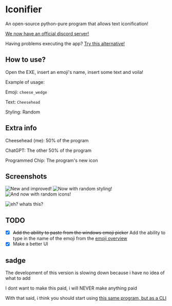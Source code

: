 # Iconifier
An open-source python-pure program that allows text iconification!

[We now have an official discord server!](https://discord.gg/c2KTVEgxBn)

Having problems executing the app? [Try this alternative!](https://github.com/error4OA/iconifier-console-mode "Iconifier, without GUI")

## How to use?
Open the EXE, insert an emoji's name, insert some text and voila!

Example of usage:

Emoji: `cheese_wedge`

Text: `Cheesehead`

Styling: Random

## Extra info
Cheesehead (me): 50% of the program

ChatGPT: The other 50% of the program

Programmed Chip: The program's new icon

## Screenshots
![New and improved!](https://cdn.discordapp.com/attachments/925820527011045376/1122827617930854500/image.png "New and improved!") ![Now with random styling!](https://cdn.discordapp.com/attachments/925820527011045376/1122831465873416212/image.png "Now with random styling!") ![And now with random icons!](https://media.discordapp.net/attachments/925820527011045376/1123189256920248330/b5447049-08fa-460d-98a1-c893fb3e0e30.png "And now with random icons! (UI rearrangement included!)")

![eh? whats this?](https://media.discordapp.net/attachments/1114949239299117117/1123201055119921152/image.png "eh? whats this?")

## TODO
* [x] ~~Add the ability to paste from the windows emoji picker~~ Add the ability to type in the name of the emoji from the [emoji overview](https://carpedm20.github.io/emoji/ "See the emoji overview here!!")
* [x] Make a better UI

## sadge
The development of this version is slowing down because i have no idea of what to add

I dont want to make this paid, i will NEVER make anything paid

With that said, i think you should start using [this same program, but as a CLI](https://github.com/error4OA/iconifier-console-mode/releases "Iconifier, without GUI")
